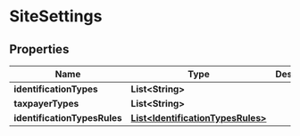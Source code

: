 
# SiteSettings

## Properties
Name | Type | Description | Notes
------------ | ------------- | ------------- | -------------
**identificationTypes** | **List&lt;String&gt;** |  |  [optional]
**taxpayerTypes** | **List&lt;String&gt;** |  |  [optional]
**identificationTypesRules** | [**List&lt;IdentificationTypesRules&gt;**](IdentificationTypesRules.md) |  |  [optional]



